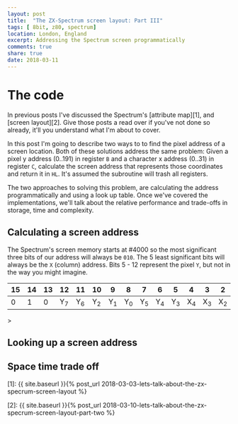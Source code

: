 ```yaml
---
layout: post
title:  "The ZX-Spectrum screen layout: Part III"
tags: [ 8bit, z80, spectrum]
location: London, England
excerpt: Addressing the Spectrum screen programmatically
comments: true
share: true
date: 2018-03-11
---
```

# The code

In previous posts I've discussed the Spectrum's [attribute map][1], and [screen layout][2]. Give those posts a read over if you've not done so already, it'll you understand what I'm about to cover.

In this post I'm going to describe two ways to to find the pixel address of a screen location. Both of these solutions address the same problem: Given a pixel y address (0..191) in register `B` and a character x address (0..31) in  register `C`, calculate the screen address that represents those coordinates and return it in `HL`. It's assumed the subroutine will trash all registers.

The two approaches to solving this problem, are calculating the address programmatically and using a look up table. Once we've covered the implementations, we'll talk about the relative performance and trade-offs in storage, time and complexity.

## Calculating a screen address

The Spectrum's screen memory starts at #4000 so the most significant three bits of our address will always be `010`. The 5 least significant bits will always be the `X` (column) address. Bits 5 - 12 represent the pixel `Y`, but not in the way you might imagine.


<table>
<thead>
    <tr>
        <th>15</th><th>14</th><th>13</th><th>12</th><th>11</th><th>10</th><th>9</th><th>8</th><th>7</th><th>6</th><th>5 </th><th>4</th><th>3</th><th>2</th><th>1</th><th>0</th>
    </tr>
</thead>

<tbody>
    <tr>
        <td> 0 </td><td> 1 </td><td>0 </td> <td>Y<sub>7</sub> </td><td>Y<sub>6</sub></td>
        <td>Y<sub>2</sub></td><td>Y<sub>1</sub></td><td>Y<sub>0</sub></td>
        <td>Y<sub>5</sub></td><td>Y<sub>4</sub></td><td>Y<sub>3</sub></td>
        <td> X<sub>4</sub> </td><td> X<sub>3</sub> </td><td> X<sub>2</sub> </td><td> X<sub>1</sub> </td><td> X<sub>0</sub> </td>
    </tr>
</tbody>
</table>
>




## Looking up a screen address

## Space time trade off



[1]: {{ site.baseurl }}{% post_url 2018-03-03-lets-talk-about-the-zx-specrum-screen-layout %}

[2]: {{ site.baseurl }}{% post_url 2018-03-10-lets-talk-about-the-zx-specrum-screen-layout-part-two %}
